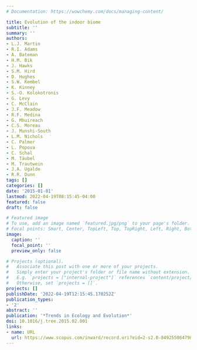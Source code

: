 ```yaml
---
# Documentation: https://wowchemy.com/docs/managing-content/

title: Evolution of the indoor biome
subtitle: ''
summary: ''
authors:
- L.J. Martin
- R.I. Adams
- A. Bateman
- H.M. Bik
- J. Hawks
- S.M. Hird
- D. Hughes
- S.W. Kembel
- K. Kinney
- S.-O. Kolokotronis
- G. Levy
- C. McClain
- J.F. Meadow
- R.F. Medina
- G. Mhuireach
- C.S. Moreau
- J. Munshi-South
- L.M. Nichols
- C. Palmer
- L. Popova
- C. Schal
- M. Täubel
- M. Trautwein
- J.A. Ugalde
- R.R. Dunn
tags: []
categories: []
date: '2015-01-01'
lastmod: 2022-04-19T08:15:45-04:00
featured: false
draft: false

# Featured image
# To use, add an image named `featured.jpg/png` to your page's folder.
# Focal points: Smart, Center, TopLeft, Top, TopRight, Left, Right, BottomLeft, Bottom, BottomRight.
image:
  caption: ''
  focal_point: ''
  preview_only: false

# Projects (optional).
#   Associate this post with one or more of your projects.
#   Simply enter your project's folder or file name without extension.
#   E.g. `projects = ["internal-project"]` references `content/project/deep-learning/index.md`.
#   Otherwise, set `projects = []`.
projects: []
publishDate: '2022-04-19T12:15:45.170252Z'
publication_types:
- '2'
abstract: ''
publication: '*Trends in Ecology and Evolution*'
doi: 10.1016/j.tree.2015.02.001
links:
- name: URL
  url: https://www.scopus.com/inward/record.uri?eid=2-s2.0-84925586479&doi=10.1016%2fj.tree.2015.02.001&partnerID=40&md5=82c6d3fad3fd0047dbe4b5d2185ff0c9
---
```


